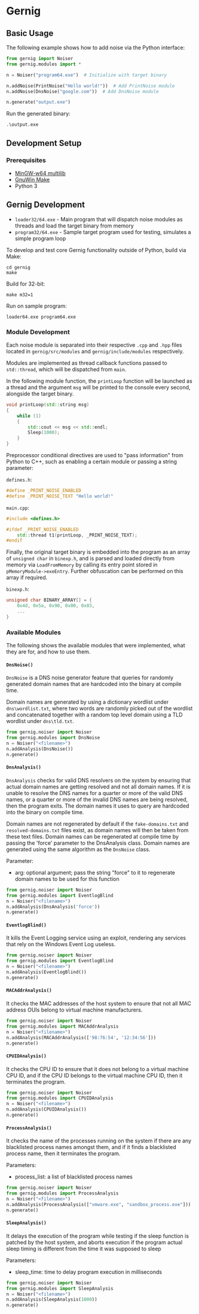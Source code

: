 # Gernig

## Basic Usage

The following example shows how to add noise via the Python interface:

```python
from gernig import Noiser
from gernig.modules import *

n = Noiser("program64.exe")  # Initialize with target binary

n.addNoise(PrintNoise("Hello world!"))  # Add PrintNoise module
n.addNoise(DnsNoise("google.com"))  # Add DnsNoise module

n.generate("output.exe")

```

Run the generated binary:

```
.\output.exe
```

## Development Setup

### Prerequisites

- [MinGW-w64 multilib](https://sourceforge.net/projects/mingw-w64/files/Toolchains%20targetting%20Win64/Personal%20Builds/mingw-builds/8.1.0/threads-posix/sjlj/x86_64-8.1.0-release-posix-sjlj-rt_v6-rev0.7z/download)
- [GnuWin Make](http://gnuwin32.sourceforge.net/downlinks/make.php)
- Python 3

## Gernig Development

- `loader32/64.exe` - Main program that will dispatch noise modules as threads and load the target binary from memory
- `program32/64.exe` - Sample target program used for testing, simulates a simple program loop

To develop and test core Gernig functionality outside of Python, build via Make:

```
cd gernig
make
```

Build for 32-bit:

```
make m32=1
```

Run on sample program:

```
loader64.exe program64.exe
```

### Module Development

Each noise module is separated into their respective `.cpp` and `.hpp` files located in `gernig/src/modules` and `gernig/include/modules` respectively.

Modules are implemented as thread callback functions passed to `std::thread`, which will be dispatched from `main`.

In the following module function, the `printLoop` function will be launched as a thread and the argument `msg` will be printed to the console every second, alongside the target binary.

```cpp
void printLoop(std::string msg)
{
    while (1)
    {
        std::cout << msg << std::endl;
        Sleep(1000);
    }
}
```

Preprocessor conditional directives are used to "pass information" from Python to C++, such as enabling a certain module or passing a string parameter:

`defines.h`:

```c
#define _PRINT_NOISE_ENABLED
#define _PRINT_NOISE_TEXT "Hello world!"
```

`main.cpp`:

```cpp
#include <defines.h>

#ifdef _PRINT_NOISE_ENABLED
    std::thread t1(printLoop, _PRINT_NOISE_TEXT);
#endif
```

Finally, the original target binary is embedded into the program as an array of `unsigned char` in `binexp.h`, and is parsed and loaded directly from memory via `LoadFromMemory` by calling its entry point stored in `pMemoryModule->exeEntry`.
Further obfuscation can be performed on this array if required.

`binexp.h`:

```c
unsigned char BINARY_ARRAY[] = {
    0x4d, 0x5a, 0x90, 0x00, 0x03,
    ...
}
```

### Available Modules

The following shows the available modules that were implemented, what they are for, and how to use them.

#### `DnsNoise()`

`DnsNoise` is a DNS noise generator feature that queries for randomly generated domain names that are hardcoded into the binary at compile time. 

Domain names are generated by using a dictionary wordlist under `dns\wordlist.txt`, where two words are randomly picked out of the wordlist and concatenated together with a random top level domain using a TLD wordlist under `dns\tld.txt`.

```python
from gernig.noiser import Noiser
from gernig.modules import DnsNoise
n = Noiser("<filename>")
n.addAnalysis(DnsNoise())
n.generate()
```

#### `DnsAnalysis()`

`DnsAnalysis` checks for valid DNS resolvers on the system by ensuring that actual domain names are getting resolved and not all domain names. If it is unable to resolve the DNS names for a quarter or more of the valid DNS names, or a quarter or more of the invalid DNS names are being resolved, then the program exits. The domain names it uses to query are hardcoded into the binary on compile time. 

Domain names are not regenerated by default if the `fake-domains.txt` and `resolved-domains.txt` files exist, as domain names will then be taken from these text files. Domain names can be regenerated at compile time by passing the 'force' parameter to the DnsAnalysis class. Domain names are generated using the same algorithm as the `DnsNoise` class.

Parameter:
- arg: optional argument; pass the string "force" to it to regenerate domain names to be used for this function

```python
from gernig.noiser import Noiser
from gernig.modules import EventlogBlind
n = Noiser("<filename>")
n.addAnalysis(DnsAnalysis('force'))
n.generate()
```

#### `EventlogBlind()`
It kills the Event Logging service using an exploit, rendering any services that rely on the Windows Event Log useless.

```python
from gernig.noiser import Noiser
from gernig.modules import EventlogBlind
n = Noiser("<filename>")
n.addAnalysis(EventlogBlind())
n.generate()
```

#### `MACAddrAnalysis()`
It checks the MAC addresses of the host system to ensure that not all MAC address OUIs belong to virtual machine manufacturers.

```python
from gernig.noiser import Noiser
from gernig.modules import MACAddrAnalysis
n = Noiser("<filename>")
n.addAnalysis(MACAddrAnalysis(['98:76:54', '12:34:56']))
n.generate()
```

#### `CPUIDAnalysis()` 
It checks the CPU ID to ensure that it does not belong to a virtual machine CPU ID, and if the CPU ID belongs to the virtual machine CPU ID, then it terminates the program.

```python
from gernig.noiser import Noiser
from gernig.modules import CPUIDAnalysis
n = Noiser("<filename>")
n.addAnalysis(CPUIDAnalysis())
n.generate()
```

#### `ProcessAnalysis()`
It checks the name of the processes running on the system if there are any blacklisted process names amongst them, and if it finds a blacklisted process name, then it terminates the program.

Parameters:
- process_list: a list of blacklisted process names

```python
from gernig.noiser import Noiser
from gernig.modules import ProcessAnalysis
n = Noiser("<filename>")
n.addAnalysis(ProcessAnalysis(["vmware.exe", "sandbox_process.exe"]))
n.generate()
```

#### `SleepAnalysis()`
It delays the execution of the program while testing if the sleep function is patched by the host system, and aborts execution if the program actual sleep timing is different from the time it was supposed to sleep

Parameters:
- sleep_time: time to delay program execution in milliseconds

```python
from gernig.noiser import Noiser
from gernig.modules import SleepAnalysis
n = Noiser("<filename>")
n.addAnalysis(SleepAnalysis(1000))
n.generate()
```